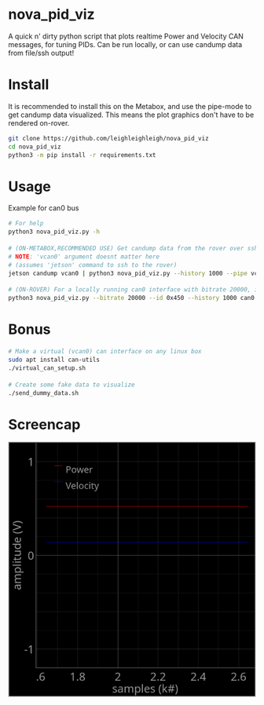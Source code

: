 # nova_pid_viz
A quick n' dirty python script that plots realtime Power and Velocity CAN messages, for tuning PIDs.
Can be run locally, or can use candump data from file/ssh output!

# Install
It is recommended to install this on the Metabox, and use the pipe-mode to get candump data visualized.
This means the plot graphics don't have to be rendered on-rover.
```bash
git clone https://github.com/leighleighleigh/nova_pid_viz
cd nova_pid_viz
python3 -m pip install -r requirements.txt
```

# Usage
Example for can0 bus
```bash
# For help
python3 nova_pid_viz.py -h 

# (ON-METABOX,RECOMMENDED USE) Get candump data from the rover over ssh, and then visualize it locally
# NOTE: 'vcan0' argument doesnt matter here
# (assumes 'jetson' command to ssh to the rover)
jetson candump vcan0 | python3 nova_pid_viz.py --history 1000 --pipe vcan0

# (ON-ROVER) For a locally running can0 interface with bitrate 20000, id 0x450, history of 1000 messages
python3 nova_pid_viz.py --bitrate 20000 --id 0x450 --history 1000 can0
``` 

# Bonus 
```bash
# Make a virtual (vcan0) can interface on any linux box
sudo apt install can-utils
./virtual_can_setup.sh

# Create some fake data to visualize
./send_dummy_data.sh
```

# Screencap
![Example of the window with flat line example data](./media/screencap.png)
